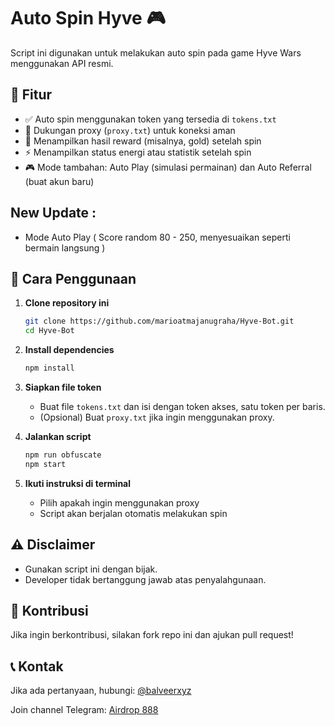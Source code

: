 # Auto Spin Hyve 🎮

Script ini digunakan untuk melakukan auto spin pada game Hyve Wars menggunakan API resmi.

## 📌 Fitur
- ✅ Auto spin menggunakan token yang tersedia di `tokens.txt`
- 🔌 Dukungan proxy (`proxy.txt`) untuk koneksi aman
- 🎁 Menampilkan hasil reward (misalnya, gold) setelah spin
- ⚡ Menampilkan status energi atau statistik setelah spin
- 🎮 Mode tambahan: Auto Play (simulasi permainan) dan Auto Referral (buat akun baru)

## New Update : 
- Mode Auto Play ( Score random 80 - 250, menyesuaikan seperti bermain langsung ) 

## 🚀 Cara Penggunaan
1. **Clone repository ini**
   ```sh
   git clone https://github.com/marioatmajanugraha/Hyve-Bot.git
   cd Hyve-Bot
   ```
2. **Install dependencies**
   ```sh
   npm install
   ```
3. **Siapkan file token**
   - Buat file `tokens.txt` dan isi dengan token akses, satu token per baris.
   - (Opsional) Buat `proxy.txt` jika ingin menggunakan proxy.

4. **Jalankan script**
   ```sh
   npm run obfuscate
   npm start
   ```

5. **Ikuti instruksi di terminal**
   - Pilih apakah ingin menggunakan proxy
   - Script akan berjalan otomatis melakukan spin

## ⚠️ Disclaimer
- Gunakan script ini dengan bijak.
- Developer tidak bertanggung jawab atas penyalahgunaan.

## 🤝 Kontribusi
Jika ingin berkontribusi, silakan fork repo ini dan ajukan pull request!

## 📞 Kontak
Jika ada pertanyaan, hubungi: [@balveerxyz](https://t.me/balveerxyz)

Join channel Telegram: [Airdrop 888](https://t.me/airdroplocked) 


